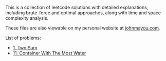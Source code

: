 This is a collection of leetcode solutions with detailed explanations, including brute-force and optimal approaches, along with time and space complexity analysis.

These files are also viewable on my personal website at [johnmayou.com](johnmayou.com).

List of problems:

- [1. Two Sum](./1-two-sum)
- [11. Container With The Most Water](./11-container-with-the-most-water)